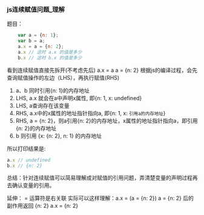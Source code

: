 ### js连续赋值问题_理解
题目：
``` javascript
    var a = {n: 1};
    var b = a;
    a.x = a = {n: 2};
    a.x // 这时 a.x 的值是多少 
    b.x // 这时 b.x 的值是多少
``` 
看到连续赋值直接先拆开(不考虑先后)
a.x = a
a = {n: 2}
根据js的编译过程，会先查询赋值操作的左边（LHS），再执行赋值(RHS)
1. a、b 同时引用{n: 1}的内存地址
2. LHS, a.x 就会在a中声明x属性, 即{n: 1, x: undefined}
3. LHS, a查询存在该变量
4. RHS, a.x中的x属性的地址指针指向a, 即{n: 1, x: `引用a的内存地址`}
5. RHS, a = {n: 2}，则a引用{n: 2}的内存地址，x属性的地址指针指向a，即引用{n: 2}的内存地址
6. b 则引用 {x: {n: 2}, n: 1} 的内存地址

所以打印结果是:
``` javascript
a.x // undefined
b.x // {n: 2}
```
总结：针对连续赋值可以简易理解成对赋值的引用问题，弄清楚变量的声明过程再去确认变量的引用。

延伸：
= 运算符是右关联
实际可以这样理解：a.x = (a = {n: 2})
a = {n: 2} 后的副作用返回 {n: 2}
a.x = {n: 2}
